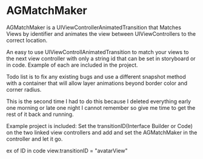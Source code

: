 # AGMatchMaker
AGMatchMaker is a UIViewControllerAnimatedTransition that Matches Views by identifier and animates the view between UIViewControllers to the correct location. 


An easy to use UIViewControllAnimatedTransition to match your views to
the next view controller with only a string id that can be set in
storyboard or in code.  Example of each are included in the project.

Todo list is to fix any existing bugs and use a different snapshot
method with a container that will allow layer animations beyond border
color and corner radius.

This is the second time I had to do this because I deleted everything
early one morning or late one night I cannot remember so give me time
to get the rest of it back and running.

Example project is included:
Set the transitionID(Interface Builder or Code) on the two linked view controllers and add and set the AGMatchMaker in the controller and let it go.

ex of ID in code
view.transitionID = "avatarView"
